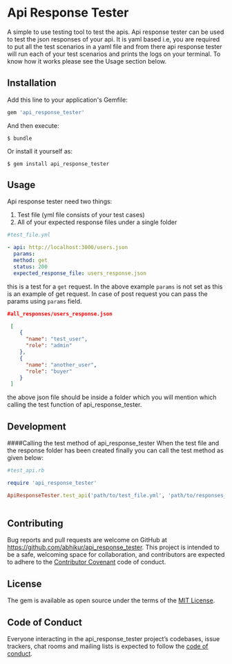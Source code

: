 # Api Response Tester

A simple to use testing tool to test the apis. Api response tester can be used to test the json responses of your api. It is yaml based i.e, you are required to put all the test scenarios in a yaml file and from there api response tester will run each of your test scenarios and prints the logs on your terminal. To know how it works please see the Usage section below.

## Installation

Add this line to your application's Gemfile:

```ruby
gem 'api_response_tester'
```

And then execute:

    $ bundle

Or install it yourself as:

    $ gem install api_response_tester

## Usage

Api response tester need two things:

1. Test file (yml file consists of your test cases)
2. All of your expected response files under a single folder

 ```yml
 #test_file.yml
 
 - api: http://localhost:3000/users.json
   params:
   method: get
   status: 200
   expected_response_file: users_response.json
 ```
 this is a test for a `get` request. In the above example `params` is not set as this is an example of get request. In case of post request you can pass the params using `params` field.

```json
#all_responses/users_response.json

 [
    {
      "name": "test_user",
      "role": "admin"
    },
    {
      "name": "another_user",
      "role": "buyer"
    }
 ]
 ```
 
 the above json file should be inside a folder which you will mention which calling the test function of api_response_tester.
 

## Development

####Calling the test method of api_response_tester
 When the test file and the response folder has been created finally you can call the test method as given below:
 
 ```ruby
#test_api.rb
 
require 'api_response_tester'

ApiResponseTester.test_api('path/to/test_file.yml', 'path/to/responses_directory')
  

```

## Contributing

Bug reports and pull requests are welcome on GitHub at https://github.com/abhikur/api_response_tester. This project is intended to be a safe, welcoming space for collaboration, and contributors are expected to adhere to the [Contributor Covenant](http://contributor-covenant.org) code of conduct.

## License

The gem is available as open source under the terms of the [MIT License](https://opensource.org/licenses/MIT).

## Code of Conduct

Everyone interacting in the api_response_tester project’s codebases, issue trackers, chat rooms and mailing lists is expected to follow the [code of conduct](https://github.com/[USERNAME]/foodie/blob/master/CODE_OF_CONDUCT.md).
